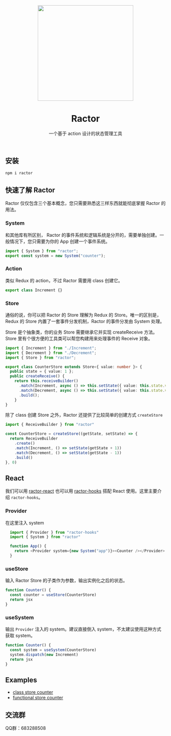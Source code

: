 <p>&nbsp;</p>
<p align='center'>
  <img src="http://pkc0dr4sb.bkt.clouddn.com/ractor_shadow@1000px.png" width="300" />
</p>
<h1 align="center">Ractor</h1>
<p align='center'>一个基于 action 设计的状态管理工具</p>
<p>&nbsp;</p>

## 安装

```sh
npm i ractor
```

## 快速了解 Ractor

Ractor 仅仅包含三个基本概念，您只需要熟悉这三样东西就能彻底掌握 Ractor 的用法。

### System
和其他库有所区别， Ractor 的事件系统和逻辑系统是分开的，需要单独创建。一般情况下，您只需要为你的 App 创建一个事件系统。


```ts
import { System } from "ractor";
export const system = new System("counter");
```

### Action

类似 Redux 的 action，不过 Ractor 需要用 class 创建它。

```ts
export class Increment {}
```

### Store

通俗的说，你可以把 Ractor 的 Store 理解为 Redux 的 Store。唯一的区别是，Redux 的 Store 内置了一套事件分发机制，Ractor 的事件分发由 System 处理。

Store 是个抽象类，你的业务 Store 需要继承它并实现 createReceive 方法。Store 里有个很方便的工具类可以帮您构建用来处理事件的 Receive 对象。

```ts
import { Increment } from "./Increment";
import { Decrement } from "./Decrement";
import { Store } from "ractor";

export class CounterStore extends Store<{ value: number }> {
  public state = { value: 1 };
  public createReceive() {
    return this.receiveBuilder()
      .match(Increment, async () => this.setState({ value: this.state.value + 1 }))
      .match(Decrement, async () => this.setState({ value: this.state.value - 1 }))
      .build();
    }
}
```

除了 class 创建 Store 之外，Ractor 还提供了比较简单的创建方式 `createStore`

```ts
import { ReceiveBuilder } from "ractor"

const CounterStore = createStore((getState, setState) => {
  return ReceiveBuilder
    .create()
    .match(Increment, () => setState(getState + 1))
    .match(Decrement, () => setState(getState - 1))
    .build()
}, 0)
```

## React

我们可以用 [ractor-react](https://github.com/huangbinjie/ractor-react) 也可以用 [ractor-hooks](https://github.com/huangbinjie/ractor-hooks) 搭配 React 使用。这里主要介绍 `ractor-hooks`。

### Provider
在这里注入 system

```ts
  import { Provider } from "ractor-hooks"
  import { System } from "ractor"

  function App() {
    return <Provider system={new System("app")}><Counter /></Provider>
  }
```

### useStore
输入 Ractor Store 的子类作为参数，输出实例化之后的状态。

```ts
function Counter() {
  const counter = useStore(CounterStore)
  return jsx
}
```

### useSystem
输出 `Provider` 注入的 system。建议直接倒入 system，不太建议使用这种方式获取 system。

```ts
function Counter() {
  const system = useSystem(CounterStore)
  system.dispatch(new Increment)
  return jsx
}
```

## Examples

+ [class store counter](https://stackblitz.com/edit/ractor-hooks)
+ [functional store counter](https://stackblitz.com/edit/ractor-hooks-createstore?file=index.js)

## 交流群
QQ群：683288508
